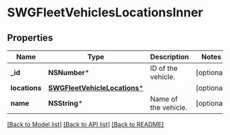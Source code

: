 # SWGFleetVehiclesLocationsInner

## Properties
Name | Type | Description | Notes
------------ | ------------- | ------------- | -------------
**_id** | **NSNumber*** | ID of the vehicle. | [optional] 
**locations** | [**SWGFleetVehicleLocations***](SWGFleetVehicleLocations.md) |  | [optional] 
**name** | **NSString*** | Name of the vehicle. | [optional] 

[[Back to Model list]](../README.md#documentation-for-models) [[Back to API list]](../README.md#documentation-for-api-endpoints) [[Back to README]](../README.md)


